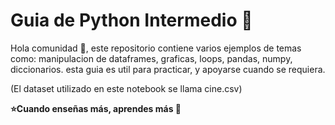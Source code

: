 # Guia de Python Intermedio 🐍

Hola comunidad 🙋, este repositorio contiene varios ejemplos de temas como: manipulacion de dataframes, graficas, loops, pandas, numpy, diccionarios. esta guia es util para practicar, y apoyarse cuando se requiera.

(El dataset utilizado en este notebook se llama cine.csv)

**⭐Cuando enseñas más, aprendes más 💯**
